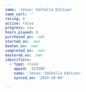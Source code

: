 ```yaml
---
name: 'Jotun: Valhalla Edition'
name_sort: ''
rating: 0
active: false
progress: new
hours_played: 0
purchased_on: .nan
started_on: .nan
beaten_on: .nan
completed_on: .nan
mastered_on: .nan
identifiers:
  - type: steam
    appid: '323580'
    name: 'Jotun: Valhalla Edition'
    synced_on: '2024-10-04'

---
```

